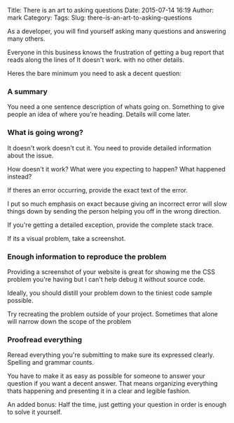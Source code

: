 Title: There is an art to asking questions
Date: 2015-07-14 16:19
Author: mark
Category: 
Tags: 
Slug: there-is-an-art-to-asking-questions

As a developer, you will find yourself asking many questions and answering many others.

Everyone in this business knows the frustration of getting a bug report that reads along the lines of It doesn't work. with no other details.

Heres the bare minimum you need to ask a decent question:

### A summary

You need a one sentence description of whats going on. Something to give people an idea of where you're heading. Details will come later.

### What is going wrong?

It doesn't work doesn't cut it. You need to provide detailed information about the issue.

How doesn't it work? What were you expecting to happen? What happened instead?

If theres an error occurring, provide the exact text of the error.

I put so much emphasis on exact because giving an incorrect error will slow things down by sending the person helping you off in the wrong direction.

If you're getting a detailed exception, provide the complete stack trace.

If its a visual problem, take a screenshot.

### Enough information to reproduce the problem

Providing a screenshot of your website is great for showing me the CSS problem you're having but I can't help debug it without source code.

Ideally, you should distill your problem down to the tiniest code sample possible.

Try recreating the problem outside of your project. Sometimes that alone will narrow down the scope of the problem

### Proofread everything

Reread everything you're submitting to make sure its expressed clearly. Spelling and grammar counts.

You have to make it as easy as possible for someone to answer your question if you want a decent answer. That means organizing everything thats happening and presenting it in a clear and legible fashion.

An added bonus: Half the time, just getting your question in order is enough to solve it yourself.

